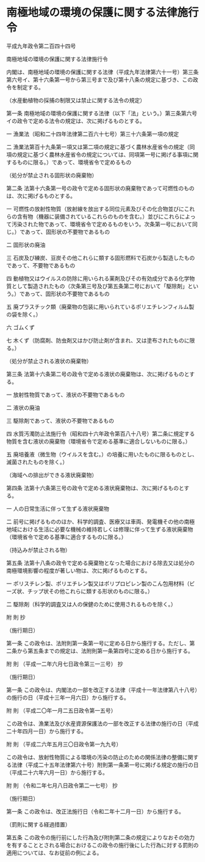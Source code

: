 # 南極地域の環境の保護に関する法律施行令

平成九年政令第二百四十四号

南極地域の環境の保護に関する法律施行令

内閣は、南極地域の環境の保護に関する法律（平成九年法律第六十一号）第三条第六号イ、第十六条第一号から第三号まで及び第十八条の規定に基づき、この政令を制定する。

（水産動植物の採捕の制限又は禁止に関する法令の規定）

第一条 南極地域の環境の保護に関する法律（以下「法」という。）第三条第六号イの政令で定める法令の規定は、次に掲げるものとする。

一 漁業法（昭和二十四年法律第二百六十七号）第三十六条第一項の規定

二 漁業法第百十九条第一項又は第二項の規定に基づく農林水産省令の規定（同項の規定に基づく農林水産省令の規定については、同項第一号に掲げる事項に関するものに限る。）であって、環境省令で定めるもの

（処分が禁止される固形状の廃棄物）

第二条 法第十六条第一号の政令で定める固形状の廃棄物であって可燃性のものは、次に掲げるものとする。

一 可燃性の放射性物質（放射線を放出する同位元素及びその化合物並びにこれらの含有物（機器に装備されているこれらのものを含む。）並びにこれらによって汚染された物であって、環境省令で定めるものをいう。次条第一号において同じ。）であって、固形状の不要物であるもの

二 固形状の廃油

三 石炭及び練炭、豆炭その他これらに類する固形燃料で石炭から製造したものであって、不要物であるもの

四 動植物又はウイルスの防除に用いられる薬剤及びその有効成分である化学物質として製造されたもの（次条第三号及び第五条第二号において「駆除剤」という。）であって、固形状の不要物であるもの

五 廃プラスチック類（廃棄物の包装に用いられているポリエチレンフィルム製の袋を除く。）

六 ゴムくず

七 木くず（防腐剤、防虫剤又はかび防止剤が含まれ、又は塗布されたものに限る。）

（処分が禁止される液状の廃棄物）

第三条 法第十六条第二号の政令で定める液状の廃棄物は、次に掲げるものとする。

一 放射性物質であって、液状の不要物であるもの

二 液状の廃油

三 駆除剤であって、液状の不要物であるもの

四 水質汚濁防止法施行令（昭和四十六年政令第百八十八号）第二条に規定する物質を含む液状の廃棄物（環境省令で定める基準に適合しないものに限る。）

五 廃培養液（微生物（ウイルスを含む。）の培養に用いたものに限るものとし、滅菌されたものを除く。）

（海域への排出ができる液状廃棄物）

第四条 法第十六条第三号の政令で定める液状廃棄物は、次に掲げるものとする。

一 人の日常生活に伴って生ずる液状廃棄物

二 前号に掲げるもののほか、科学的調査、医療又は車両、発電機その他の南極地域における生活に必要な機械の維持若しくは修理に伴って生ずる液状廃棄物（環境省令で定める基準に適合するものに限る。）

（持込みが禁止される物）

第五条 法第十八条の政令で定める廃棄物となった場合における除去又は処分の南極環境影響の程度が著しい物は、次に掲げるものとする。

一 ポリスチレン製、ポリエチレン製又はポリプロピレン製のこん包用材料（ビーズ状、チップ状その他これらに類する形状のものに限る。）

二 駆除剤（科学的調査又は人の保健のために使用されるものを除く。）

附 則 抄

（施行期日）

第一条 この政令は、法附則第一条第一号に定める日から施行する。ただし、第二条から第五条までの規定は、法附則第一条第四号に定める日から施行する。

附 則 （平成一二年六月七日政令第三一三号） 抄

（施行期日）

第一条 この政令は、内閣法の一部を改正する法律（平成十一年法律第八十八号）の施行の日（平成十三年一月六日）から施行する。

附 則 （平成二〇年一月二五日政令第一五号）

この政令は、漁業法及び水産資源保護法の一部を改正する法律の施行の日（平成二十年四月一日）から施行する。

附 則 （平成二六年五月三〇日政令第一九九号）

この政令は、放射性物質による環境の汚染の防止のための関係法律の整備に関する法律（平成二十五年法律第六十号）附則第一条第一号に掲げる規定の施行の日（平成二十六年六月一日）から施行する。

附 則 （令和二年七月八日政令第二一七号） 抄

（施行期日）

第一条 この政令は、改正法施行日（令和二年十二月一日）から施行する。

（罰則に関する経過措置）

第五条 この政令の施行前にした行為及び附則第二条の規定によりなおその効力を有することとされる場合におけるこの政令の施行後にした行為に対する罰則の適用については、なお従前の例による。
